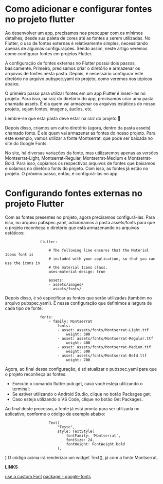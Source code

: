 # Como adicionar e configurar fontes no projeto flutter

Ao desenvolver um app, precisamos nos preocupar com os mínimos detalhes, desde sua paleta de cores até as fontes a serem utilizadas. No Flutter, o uso de fontes externas é relativamente simples, necessitando apenas de algumas configurações. Sendo assim, neste artigo veremos como configurar fontes em projetos Flutter.

A configuração de fontes externas no Flutter possui dois passos, basicamente. Primeiro, precisamos criar o diretório e armazenar os arquivos de fontes nesta pasta. Depois, é necessário configurar este diretório no arquivo pubspec.yaml do projeto, como veremos nos tópicos abaixo.

O primeiro passo para utilizar fontes em um app Flutter é inserí-las no projeto. Para isso, na raiz do diretório do app, precisamos criar uma pasta chamada assets. É ela quem vai armazenar os arquivos estáticos do nosso projeto, sejam fontes, imagens, áudios, etc.

Lembre-se que esta pasta deve estar na raiz do projeto 🙂

Depois disso, criamos um outro diretório (agora, dentro da pasta assets) chamado fonts. É ele quem vai armazenar as fontes do nosso projeto. Para este exemplo, vamos utilizar a fonte Montserrat, que pode ser baixada no site do Google Fonts.

No site, há diversas variações da fonte, mas utilizaremos apenas as versões Montserrat-Light, Montserrat-Regular, Montserrat-Medium e Montserrat-Bold. Para isso, copiamos os respectivos arquivos de fontes que baixamos e colamos no diretório fonts do projeto.
Com isso, as fontes já estão no projeto. O próximo passo, então, é configurá-las no app.

# Configurando fontes externas no projeto Flutter
Com as fontes presentes no projeto, agora precisamos configurá-las. Para isso, no arquivo pubspec.yaml, adicionamos a pasta assets/fonts para que o projeto reconheça o diretório que está armazenando os arquivos estáticos:

                    flutter:

                        # The following line ensures that the Material Icons font is
                        # included with your application, so that you can use the icons in
                        # the material Icons class.
                        uses-material-design: true

                        assets:
                        - assets/images/
                        - assets/fonts/

Depois disso, é só especificar as fontes que serão utilizadas (também no arquivo pubspec.yaml). É nessa configuração que definimos a largura de cada tipo de fonte:

                    fonts:
                        - family: Montserrat
                            fonts:
                            - asset: assets/fonts/Montserrat-Light.ttf
                                weight: 300
                            - asset: assets/fonts/Montserrat-Regular.ttf
                                weight: 400
                            - asset: assets/fonts/Montserrat-Medium.ttf
                                weight: 500
                            - asset: assets/fonts/Montserrat-Bold.ttf
                                weight: 700

Agora, ao final dessa configuração, é só atualizar o pubspec.yaml para que o projeto reconheça as fontes:

* Execute o comando flutter pub get, caso você esteja utilizando o terminal;
* Se estiver utilizando o Android Studio, clique no botão Packages get;
* Caso esteja utilizando o VS Code, clique no botão Get Packages.

Ao final deste processo, a fonte já está pronta para ser utilizada no aplicativo, conforme o código de exemplo abaixo:

                        Text(
                            "Teste",
                            style: TextStyle(
                                fontFamily: 'Montserrat',
                                fontSize: 24,
                                fontWeight: FontWeight.bold
                            ),
)
O código acima irá renderizar um widget Text(), já com a fonte Montserrat.


**LINKS**

[use a custom Font](https://flutter.dev/docs/cookbook/design/fonts)
[package - google-fonts](https://pub.dev/packages/google_fonts)